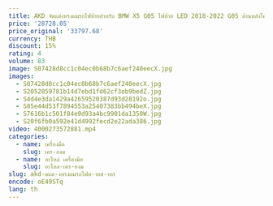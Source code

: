 ```yaml
---
title: AKD จัดแต่งทรงผมรถไฟท้ายสําหรับ BMW X5 G05 ไฟท้าย LED 2018-2022 G05 ด้านหลังโคมไฟ DRL เลี้ยวย้อนกลับอุปกรณ์เสริมรถยนต์
price: '28728.05'
price_original: '33797.68'
currency: THB
discount: 15%
rating: 4
volume: 83
image: S07428d8cc1c04ec0b68b7c6aef240eecX.jpg
images:
  - S07428d8cc1c04ec0b68b7c6aef240eecX.jpg
  - S2052059781b14d7ebd1fd62cf3eb9bedZ.jpg
  - S4d4e3da1429a42659520387d93d28192o.jpg
  - S85e44d53f7894553a25407383bb494beX.jpg
  - S7616b1c501f84e9d93a4bc9901da1350W.jpg
  - S20f6fb0a592e41d4992fecd2e22ada386.jpg
video: 4000273572881.mp4
categories:
  - name: เครื่องมือ
    slug: เคร-องม
  - name: อะไหล่ เครื่องมือ
    slug: อะไหล-เคร-องม
slug: akd-ดแต-งทรงผมรถไฟท-ายส-าหร
encode: oE49STq
lang: th
---
```

  